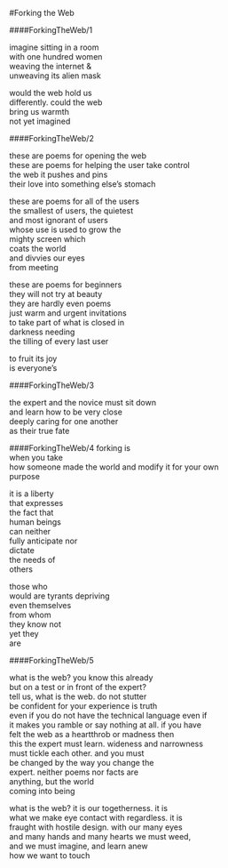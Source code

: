 #Forking the Web

####ForkingTheWeb/1

imagine sitting in a room  
with one hundred women  
weaving the internet &  
unweaving its alien mask  
 
would the web hold us  
differently. could the web  
bring us warmth   
not yet imagined  




####ForkingTheWeb/2

these are poems for opening the web  
these are poems for helping the user take control  
the web it pushes and pins  
their love into something else’s stomach  

these are poems for all of the users  
the smallest of users, the quietest   
and most ignorant of users  
whose use is used to grow the   
mighty screen which  
coats the world  
and divvies our eyes  
from meeting  

these are poems for beginners  
they will not try at beauty  
they are hardly even poems  
just warm and urgent invitations  
to take part of what is closed in  
darkness needing  
the tilling of every last user  

to fruit its joy   
is everyone’s  



####ForkingTheWeb/3  

the expert and the novice must sit down  
and learn how to be very close  
deeply caring for one another  
as their true fate  

####ForkingTheWeb/4
forking is   
when you take  
how someone made
the world and 
modify it for 
your own   
purpose  

it is a liberty  
that expresses  
the fact that   
human beings  
can neither  
fully anticipate nor  
dictate  
the needs of  
others   

those who  
would are
tyrants depriving  
even themselves  
from whom  
they know not  
yet they  
are  





####ForkingTheWeb/5

what is the web? you know this already  
but on a test or in front of the expert?  
tell us, what is the web. do not stutter  
be confident for your experience is truth   
even if you do not have the technical language even if  
it makes you ramble or say nothing at all. if you have  
felt the web as a heartthrob or madness then  
this the expert must learn. wideness and narrowness   
must tickle each other. and you must  
be changed by the way you change the  
expert. neither poems nor facts are   
anything, but the world   
coming into being    

what is the web? it is our togetherness. it is  
what we make eye contact with regardless. it is  
fraught with hostile design. with our many eyes  
and many hands and many hearts we must weed,   
and we must imagine, and learn anew  
how we want to touch  


